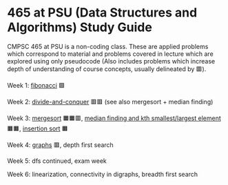 # 465 at PSU (Data Structures and Algorithms) Study Guide

CMPSC 465 at PSU is a non-coding class. These are applied problems which correspond to material and problems covered in lecture which are explored using only pseudocode (Also includes problems which increase depth of understanding of course concepts, usually delineated by 🟥).

Week 1: [fibonacci](fibonacci.md) 🟩

Week 2:
  [divide-and-conquer](divide-and-conquer/divide-and-conquer.md) 🟥🟥 (see also mergesort + median finding)
 
Week 3:
  [mergesort](mergesort/mergesort.md) 🟧🟧🟥,   [median finding and kth smallest/largest element](median-finding/median-finding.md) 🟧🟧, [insertion sort](insertion-sort/insertion-sort.md) 🟧
  
Week 4:
  [graphs](graphs/graphs.md) 🟥, depth first search
  
Week 5:
  dfs continued, exam week
  
Week 6:
  linearization, connectivity in digraphs, breadth first search


